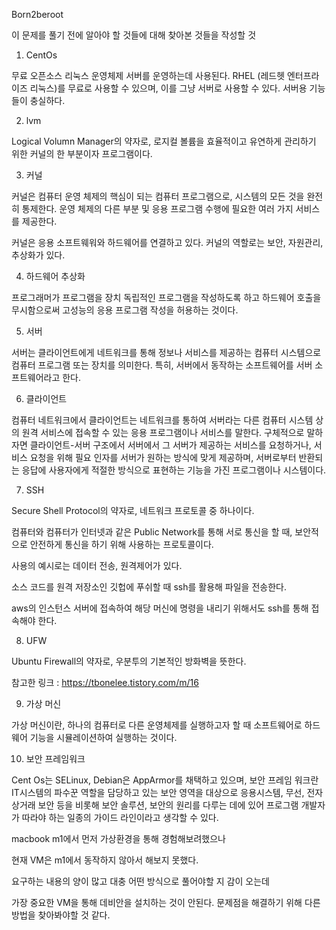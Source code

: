 Born2beroot

이 문제를 풀기 전에 알아야 할 것들에 대해 찾아본 것들을 작성할 것

1. CentOs

무료 오픈소스 리눅스 운영체제
서버를 운영하는데 사용된다.
RHEL (레드헷 엔터프라이즈 리눅스)를 무료로 사용할 수 있으며, 이를 그냥 서버로 사용할 수 있다.
서버용 기능들이 충실하다.

2. lvm

Logical Volumn Manager의 약자로, 로지컬 볼륨을 효율적이고 유연하게 관리하기 위한 커널의 한 부분이자 프로그램이다.

3. 커널

커널은 컴퓨터 운영 체제의 핵심이 되는 컴퓨터 프로그램으로, 시스템의 모든 것을 완전히 통제한다. 운영 체제의 다른 부분 및 응용 프로그램 수행에 필요한 여러 가지 서비스를 제공한다.

커널은 응용 소프트웨워와 하드웨어를 연결하고 있다.
커널의 역할로는 보안, 자원관리, 추상화가 있다.

4. 하드웨어 추상화

프로그래머가 프로그램을 장치 독립적인 프로그램을 작성하도록 하고 하드웨어 호출을 무시함으로써 고성능의 응용 프로그램 작성을 허용하는 것이다.

5. 서버

서버는 클라이언트에게 네트워크를 통해 정보나 서비스를 제공하는 컴퓨터 시스템으로 컴퓨터 프로그램 또는 장치를 의미한다. 특히, 서버에서 동작하는 소프트웨어를 서버 소프트웨어라고 한다.

6. 클라이언트

컴퓨터 네트워크에서 클라이언트는 네트워크를 통하여 서버라는 다른 컴퓨터 시스템 상의 원격 서비스에 접속할 수 있는 응용 프로그램이나 서비스를 말한다.
구체적으로 말하자면 클라이언트-서버 구조에서 서버에서 그 서버가 제공하는 서비스를 요청하거나, 서비스 요청을 위해 필요 인자를 서버가 원하는 방식에 맞게 제공하며, 서버로부터 반환되는 응답에 사용자에게 적절한 방식으로 표현하는 기능을 가진 프로그램이나 시스템이다.

7. SSH

Secure Shell Protocol의 약자로, 네트워크 프로토콜 중 하나이다.

컴퓨터와 컴퓨터가 인터넷과 같은 Public Network를 통해 서로 통신을 할 때, 보안적으로 안전하게 통신을 하기 위해 사용하는 프로토콜이다. 

사용의 예시로는 데이터 전송, 원격제어가 있다.

소스 코드를 원격 저장소인 깃헙에 푸쉬할 때 ssh를 활용해 파일을 전송한다.

aws의 인스턴스 서버에 접속하여 해당 머신에 명령을 내리기 위해서도 ssh를 통해 접속해야 한다.

8. UFW

Ubuntu Firewall의 약자로, 우분투의 기본적인 방화벽을 뜻한다.

참고한 링크 : https://tbonelee.tistory.com/m/16

9. 가상 머신

가상 머신이란, 하나의 컴퓨터로 다른 운영체제를 실행하고자 할 때 소프트웨어로 하드웨어 기능을 시뮬레이션하여 실행하는 것이다.

10. 보안 프레임워크 

Cent Os는 SELinux, Debian은 AppArmor를 채택하고 있으며, 보안 프레임 워크란 IT시스템의 파수꾼 역할을 담당하고 있는 보안 영역을 대상으로 응용시스템, 무선, 전자 상거래 보안 등을 비롯해 보안 솔루션, 보안의 원리를 다루는 데에 있어 프로그램 개발자가 따라야 하는 일종의 가이드 라인이라고 생각할 수 있다.

macbook m1에서 먼저 가상환경을 통해 경험해보려했으나

현재 VM은 m1에서 동작하지 않아서 해보지 못했다.

요구하는 내용의 양이 많고 대충 어떤 방식으로 풀어야할 지 감이 오는데

가장 중요한 VM을 통해 데비안을 설치하는 것이 안된다. 문제점을 해결하기 위해 다른 방법을 찾아봐야할 것 같다.

